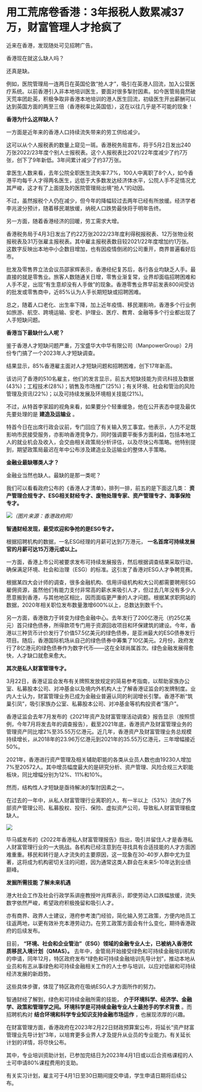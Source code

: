 # 用工荒席卷香港：3年报税人数累减37万，财富管理人才抢疯了

近来在香港，发现随处可见招聘广告。

香港现在就这么缺人吗？

还真是缺。

例如，医院管理局一连两日在英国伦敦“抢人才”，吸引在英港人回流，加入公营医疗系统。以前香港引入非本地培训医生，要面对很多掣肘因素。如今医管局竟然破天荒率团赴英，积极争取非香港本地培训的港人医生回流，初级医生开出薪酬可以达到英国方面的两至三倍（香港税率比英国低），这在以往几乎是不可能的现象！

**香港为什么这样缺人？**

一方面是近年来的香港人口持续流失带来的劳工供给减少。

这可以从个人报税表的数量上窥见一斑。香港税务局宣布，将于5月2日发出240万张2022/23年度个别人士报税表。这个人报税表比2021/22年度减少了约7万张，创下了9年新低。3年间累计减少了约37万张。

拿医生人数来看，去年公院全职医生流失率7.7%，100人中离职了8个人，如今香港平均每千人才得两名医生，远低于大多数发达经济体水平，公院人手不足情况尤其严峻，这才有了上面提及的医院管理局出境“抢人”的动因。

不过，虽然报税个人仍在减少，但今年的降幅较过去两年已经有所放缓。经济学者李兆波分预计，随着移民潮放缓，纳税人口跌势最快将于明年告终。

另一方面，随着香港经济的回暖，劳工需求大增。

香港税务局于4月3日发出了约22万张2022/23年度利得税报税表、12万张物业税报税表及31万张雇主报税表。其中雇主报税表数目较2021/22年度增加约1万张。这数字反映出本地中小企数目增加，也有因疫情倒闭的公司重开，商界普遍看好后市。

批发及零售界立法会议员邵家辉表示，香港经纪复苏后，各行各业均缺乏人手。最直接的就是零售业。旅客人数随通关日增，零售业渐复常，业界却面临招聘困难和人手不足，出现“有生意却没有人手做”的现象。香港零售业界早前发表800间受访的批发或零售商中，近85%认为人手长期短缺或招聘困难。

总之，随着人口老化、出生率下降，加上近年疫情、移民潮影响，香港多个行业例如旅游、航空、跨境运输、安老、护理业、医疗、教育、金融等多个行业都出现了人手短缺问题。

**香港当下最缺什么人呢？**

鉴于香港人才短缺问题严重，万宝盛华大中华有限公司（ManpowerGroup）2月份专门搞了一个2023年人才短缺调查。

结果显示，85%香港雇主面对人才短缺问题和招聘困难，创下17年新高。

该访问了香港的510名雇主，他们的发言显示，前五大短缺技能为资讯科技及数据(43%)；工程技术(28%)；销售及市场推广(25%)；有关环境、社会和管治的风险管理及资讯(22%)；以及可持续发展及环境相关技能(21%)。

不过，从特首李家超的视角来看，如果要分个轻重缓急，他在公开表态中提及最优先要处理的是 **建造及运输业** 。

特首今日在出席行政会议前，专门回应了有关输入劳工事宜。他表示，人力不足既影响市民接受服务，亦影响香港竞争力，同时强调要平衡多方面利益，包括本地工人的就业机会及收入，会交由相关政策局分析评估，以及尽快公布策略。他特别提到，期望政策局最迟在年中公布涉及建造业及运输业的整体人手策略。

**金融业最缺哪类人才？**

金融业当然也缺人。最缺的是那一类呢？

我们可以看看政府公布的《香港人才清单》，排列一排，前五的是下面这几类：
**资产管理合规专才、ESG相关财经专才、废物处理专家、资产管理专才、海事保险专才。**

![](https://inews.gtimg.com/newsapp_match/0/14813386582/0)_（图片来源：香港政府网）_

**智通财经发现，最受欢迎和争抢的是ESG专才。**

根据招聘机构的数据，一名ESG经理的月薪可达到7万港元， **一名首席可持续发展官的月薪可达15万港元或以上。**

一方面，香港上市公司被要求发布可持续发展报告，然后根据调查结果采取行动，确保满足环境、社会和治理（ESG）的标准。这引发了香港对ESG人才争聘竞赛。

根据某四大会计师的调查，很多金融机构、信用评级机构和大公司都需要聘用ESG雇佣资源，虽然他们有能力支付非常高的薪水来吸引人才，但过去几年没有多少人愿意搬到香港，与其他地区相比，因而面临更严重的人才问题。根据某求职网站的数据，2020年相关职位发布数量激增600%以上，总数达到数千个。

另一方面，香港致力于转变为绿色金融中心。去年发行了200亿港元（约25亿美元）首只绿色债券，所得款项专门用于资源回收项目和环保建筑的建设。今年，香港以三种货币计价发行了价值57.5亿美元的绿色债券，是亚洲最大的ESG债券发行项目。随后，香港国际机场从自己的绿色债券中筹集了10亿美元。2月份，政府发行了8亿港元的绿色债券作为数字代币——这在全球尚属首次。绿色金融发展得愈快，人才缺口就愈来愈大。

**其次是私人财富管理专才。**

3月22日，香港证监会发布有关牌照发放规定的简易参考指南，以帮助家族办公室、私募股本公司、对冲基金以及境内外机构人士了解香港证监会的发牌制度。业内人士认为，财富管理业务已成为金融业普遍认同的利润增长引擎。香港不断“筑巢引凤”，吸引家族办公室、私募股本公司、对冲基金等机构投资者“落户”。

香港证监会去年7月发布的《2021年资产及财富管理活动调查》报告显示（按照惯例，今年7月将发去年的调查报告），截至2021年底，香港资产及财富管理业务的管理资产同比增2%至35.55万亿港元。近几年，香港资产及财富管理业务总规模持续增长，从2018年的23.96万亿港元到2021年的35.55万亿港元，三年增幅接近50%。

2021年，香港进行资产管理及相关辅助职能的各类从业员人数也由19230人增加7%至20572人。其中增员幅度最大的是研究分析、资产管理、风险合规三大职能板块，同比增幅分别为12%、11%和10%。

然而，结构性人才短缺是亟待解决的掣肘因素之一。

在过去的一年中，从私人财富管理行业离职的人，有一半以上（53%）流向了外部资产管理公司、私募股权、投行、保险、虚拟资产公司，导致私人财富管理极度缺人。

![](https://inews.gtimg.com/newsapp_bt/0/15771134541/1000)

毕马威发布的《2022年香港私人财富管理报告》指出，吸引并留住人才是香港私人财富管理行业的一大挑战。各机构已经注意到在寻找具有合适技能的人才方面困难重重。移民和转行是人才流失的主要原因，这一现象在30-40岁人群中尤为显著，这将成为机构密切关注的问题，因为通常这类人群会在未来5-10年达到业绩巅峰。

**发掘所需技能 了解未来机遇**

港大社会工作及社会行政学系讲座教授叶兆辉表示，即使劳动人口跌幅放缓，流失数字依然严峻，希望政府积极挽留和吸引人才。

亦有商界、政界人士建议，港府参考澳门经验，简化输入劳工政策，方便内地员工往返两地，以更有效补充本港劳动力。在劳工政策方面会有什么变化，期待香港政府的后续发布。

目前， **“环境、社会和企业管治”（ESG）领域的金融专业人士，已被纳入香港优质移民入境计划（QMAS）。**
去年中，金管局开始接受绿色和可持续金融培训机构的申请，同年12月，特区政府发布“绿色和可持续金融培训先导计划”，推动本地从业员和有志从事绿色和可持续金融相关工作的人士参与培训，以应对低碳和可持续经济发展的新趋势。

这些具体步骤，体现了特区政府在吸纳ESG人才方面所作的努力。

智通财经了解到，绿色和可持续金融所需的技能， **介于环境科学、经济学、金融学、政策和管理学之间。环境科学是可持续金融专业人士最抢手的学术背景**
。而招聘机构对 **结合环境和科学专业知识支持金融市场运作** ，也展现浓厚的兴趣。

在财富管理方面，香港政府在2023年2月22日财政预算案公布，将延长“资产财富管理业先导计划”3年，以培育更多业界人才及提升从业员的专业能力。有关延长计划的详情，将尽快公布。

其中，专业培训资助计划，已参加完结日为2023年4月1日或以后合资格课程的人士可申请80%课程费用的支助。

有关实习计划，雇主可于4月1日至30日期间提交申请，学生申请日期将后续公布。

